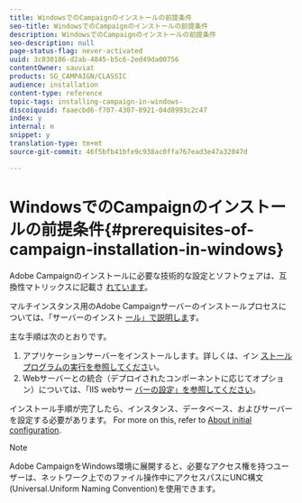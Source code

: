 ```yaml
---
title: WindowsでのCampaignのインストールの前提条件
seo-title: WindowsでのCampaignのインストールの前提条件
description: WindowsでのCampaignのインストールの前提条件
seo-description: null
page-status-flag: never-activated
uuid: 3c030186-d2ab-4845-b5c6-2ed49da00756
contentOwner: sauviat
products: SG_CAMPAIGN/CLASSIC
audience: installation
content-type: reference
topic-tags: installing-campaign-in-windows-
discoiquuid: faaecbd6-f707-4307-8921-04d8993c2c47
index: y
internal: n
snippet: y
translation-type: tm+mt
source-git-commit: 46f5bfb41bfe9c938ac0ffa767ead3e47a32047d

---
```



# WindowsでのCampaignのインストールの前提条件{#prerequisites-of-campaign-installation-in-windows}

Adobe Campaignのインストールに必要な技術的な設定とソフトウェアは、互換性マトリックスに記載さ [れています](https://helpx.adobe.com/campaign/kb/compatibility-matrix.html)。

マルチインスタンス用のAdobe Campaignサーバーのインストールプロセスについては、「サーバーのインスト [ール」で説明しま](../../installation/using/installing-the-server.md)す。

主な手順は次のとおりです。

1. アプリケーションサーバーをインストールします。詳しくは、イン [ストールプログラムの実行を参照してくださ](../../installation/using/installing-the-server.md#executing-the-installation-program)い。
1. Webサーバーとの統合（デプロイされたコンポーネントに応じてオプション）については、「IIS webサー [バーの設定」を参照してください](../../installation/using/integration-into-a-web-server-for-windows.md#configuring-the-iis-web-server)。

インストール手順が完了したら、インスタンス、データベース、およびサーバーを設定する必要があります。 For more on this, refer to [About initial configuration](../../installation/using/about-initial-configuration.md).

>[!NOTE]
>
>Adobe CampaignをWindows環境に展開すると、必要なアクセス権を持つユーザーは、ネットワーク上でのファイル操作中にアクセスパスにUNC構文(Universal.Uniform Naming Convention)を使用できます。

